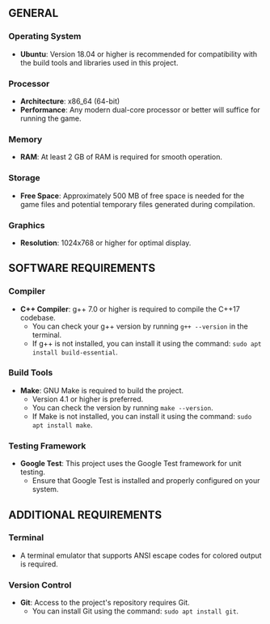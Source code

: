 ## GENERAL

### Operating System
- **Ubuntu**: Version 18.04 or higher is recommended for compatibility with the build tools and libraries used in this project.

### Processor
- **Architecture**: x86_64 (64-bit)
- **Performance**: Any modern dual-core processor or better will suffice for running the game.

### Memory
- **RAM**: At least 2 GB of RAM is required for smooth operation.

### Storage
- **Free Space**: Approximately 500 MB of free space is needed for the game files and potential temporary files generated during compilation.

### Graphics
- **Resolution**: 1024x768 or higher for optimal display.

## SOFTWARE REQUIREMENTS

### Compiler
- **C++ Compiler**: g++ 7.0 or higher is required to compile the C++17 codebase.
  - You can check your g++ version by running `g++ --version` in the terminal.
  - If g++ is not installed, you can install it using the command: `sudo apt install build-essential`.

### Build Tools
- **Make**: GNU Make is required to build the project.
  - Version 4.1 or higher is preferred.
  - You can check the version by running `make --version`.
  - If Make is not installed, you can install it using the command: `sudo apt install make`.

### Testing Framework
- **Google Test**: This project uses the Google Test framework for unit testing.
  - Ensure that Google Test is installed and properly configured on your system.

## ADDITIONAL REQUIREMENTS

### Terminal
- A terminal emulator that supports ANSI escape codes for colored output is required.

### Version Control
- **Git**: Access to the project's repository requires Git.
  - You can install Git using the command: `sudo apt install git`.

